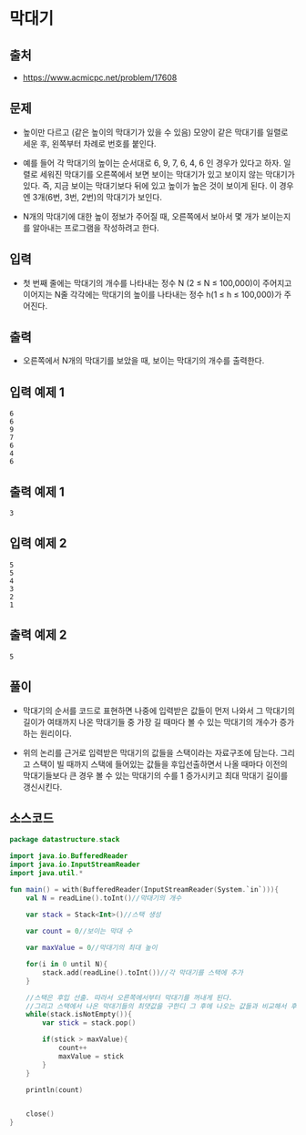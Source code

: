 # 막대기

## 출처

* https://www.acmicpc.net/problem/17608

## 문제

* 높이만 다르고 (같은 높이의 막대기가 있을 수 있음) 모양이 같은 막대기를 일렬로 세운 후, 왼쪽부터 차례로 번호를 붙인다.

* 예를 들어 각 막대기의 높이는 순서대로 6, 9, 7, 6, 4, 6 인 경우가 있다고 하자. 일렬로 세워진 막대기를 오른쪽에서 보면 보이는 막대기가 있고 보이지 않는 막대기가 있다. 즉, 지금 보이는 막대기보다 뒤에 있고 높이가 높은 것이 보이게 된다. 이 경우엔 3개(6번, 3번, 2번)의 막대기가 보인다.

* N개의 막대기에 대한 높이 정보가 주어질 때, 오른쪽에서 보아서 몇 개가 보이는지를 알아내는 프로그램을 작성하려고 한다.

## 입력

* 첫 번째 줄에는 막대기의 개수를 나타내는 정수 N (2 ≤ N ≤ 100,000)이 주어지고 이어지는 N줄 각각에는 막대기의 높이를 나타내는 정수 h(1 ≤ h ≤ 100,000)가 주어진다.

## 출력

* 오른쪽에서 N개의 막대기를 보았을 때, 보이는 막대기의 개수를 출력한다.

## 입력 예제 1

```
6
6
9
7
6
4
6
```

## 출력 예제 1

```
3
```

## 입력 예제 2

```
5
5
4
3
2
1
```

## 출력 예제 2

```
5
```

## 풀이

* 막대기의 순서를 코드로 표현하면 나중에 입력받은 값들이 먼저 나와서 그 막대기의 길이가 여태까지 나온 막대기들 중 가장 길 때마다 볼 수 있는 막대기의 개수가 증가하는 원리이다.

* 위의 논리를 근거로 입력받은 막대기의 값들을 스택이라는 자료구조에 담는다. 그리고 스택이 빌 때까지 스택에 들어있는 값들을 후입선출하면서 나올 때마다 이전의 막대기들보다 큰 경우 볼 수 있는 막대기의 수를 1 증가시키고 최대 막대기 길이를 갱신시킨다.

## 소스코드

```kotlin
package datastructure.stack

import java.io.BufferedReader
import java.io.InputStreamReader
import java.util.*

fun main() = with(BufferedReader(InputStreamReader(System.`in`))){
    val N = readLine().toInt()//막대기의 개수

    var stack = Stack<Int>()//스택 생성
    
    var count = 0//보이는 막대 수

    var maxValue = 0//막대기의 최대 높이

    for(i in 0 until N){
        stack.add(readLine().toInt())//각 막대기를 스택에 추가
    }

    //스택은 후입 선출. 따라서 오른쪽에서부터 막대기를 꺼내게 된다.
    //그리고 스택에서 나온 막대기들의 최댓값을 구한디 그 후에 나오는 값들과 비교해서 후에 나온 값들이 크면 최댓값을 그 값으로 바꾸고 count값을 증가시킨다. 그렇지 않은 경우 그냥 넘긴다.
    while(stack.isNotEmpty()){
        var stick = stack.pop()

        if(stick > maxValue){
            count++
            maxValue = stick
        }
    }

    println(count)


    close()
}
```

